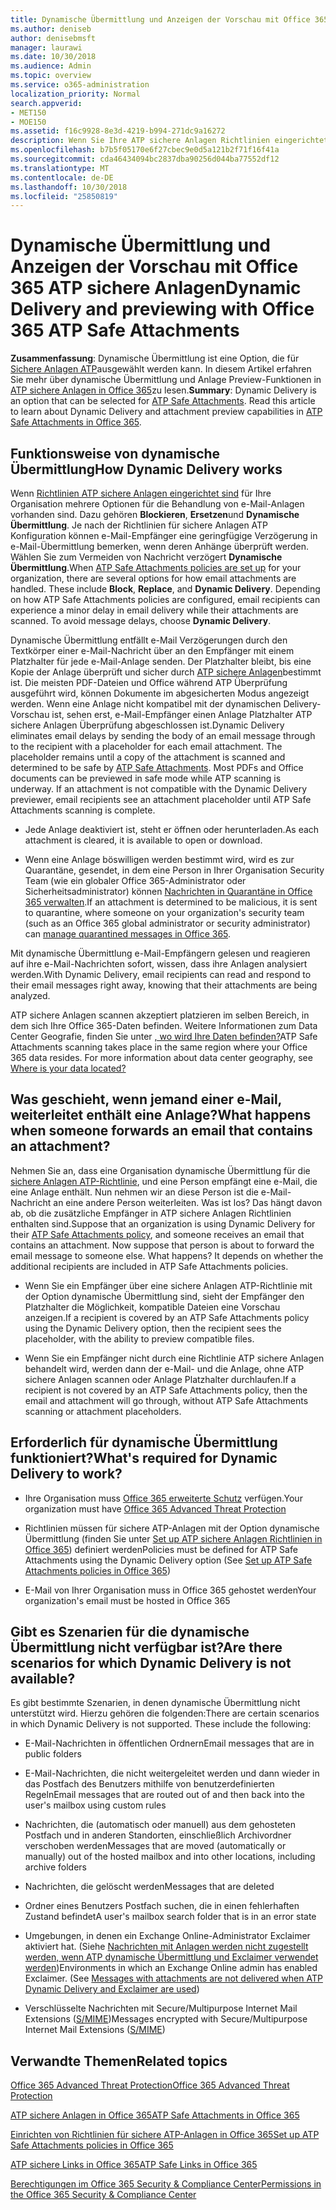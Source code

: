 ```yaml
---
title: Dynamische Übermittlung und Anzeigen der Vorschau mit Office 365 ATP sichere Anlagen
ms.author: deniseb
author: denisebmsft
manager: laurawi
ms.date: 10/30/2018
ms.audience: Admin
ms.topic: overview
ms.service: o365-administration
localization_priority: Normal
search.appverid:
- MET150
- MOE150
ms.assetid: f16c9928-8e3d-4219-b994-271dc9a16272
description: Wenn Sie Ihre ATP sichere Anlagen Richtlinien eingerichtet haben, wählen Sie dynamische Übermittlung Nachricht Verzögerungen bei der vermieden, und aktivieren Personen für die Vorschau von Anlagen, die gescannt werden.
ms.openlocfilehash: b7b5f05170e6f27cbec9e0d5a121b2f71f16f41a
ms.sourcegitcommit: cda46434094bc2837dba90256d044ba77552df12
ms.translationtype: MT
ms.contentlocale: de-DE
ms.lasthandoff: 10/30/2018
ms.locfileid: "25850819"
---
```

# <a name="dynamic-delivery-and-previewing-with-office-365-atp-safe-attachments"></a><span data-ttu-id="fd301-103">Dynamische Übermittlung und Anzeigen der Vorschau mit Office 365 ATP sichere Anlagen</span><span class="sxs-lookup"><span data-stu-id="fd301-103">Dynamic Delivery and previewing with Office 365 ATP Safe Attachments</span></span>

<span data-ttu-id="fd301-p101">**Zusammenfassung**: Dynamische Übermittlung ist eine Option, die für [Sichere Anlagen ATP](atp-safe-attachments.md)ausgewählt werden kann. In diesem Artikel erfahren Sie mehr über dynamische Übermittlung und Anlage Preview-Funktionen in [ATP sichere Anlagen in Office 365](atp-safe-attachments.md)zu lesen.</span><span class="sxs-lookup"><span data-stu-id="fd301-p101">**Summary**: Dynamic Delivery is an option that can be selected for [ATP Safe Attachments](atp-safe-attachments.md). Read this article to learn about Dynamic Delivery and attachment preview capabilities in [ATP Safe Attachments in Office 365](atp-safe-attachments.md).</span></span>
  
## <a name="how-dynamic-delivery-works"></a><span data-ttu-id="fd301-106">Funktionsweise von dynamische Übermittlung</span><span class="sxs-lookup"><span data-stu-id="fd301-106">How Dynamic Delivery works</span></span>

<span data-ttu-id="fd301-p102">Wenn [Richtlinien ATP sichere Anlagen eingerichtet sind](set-up-atp-safe-attachments-policies.md) für Ihre Organisation mehrere Optionen für die Behandlung von e-Mail-Anlagen vorhanden sind. Dazu gehören **Blockieren**, **Ersetzen**und **Dynamische Übermittlung**. Je nach der Richtlinien für sichere Anlagen ATP Konfiguration können e-Mail-Empfänger eine geringfügige Verzögerung in e-Mail-Übermittlung bemerken, wenn deren Anhänge überprüft werden. Wählen Sie zum Vermeiden von Nachricht verzögert **Dynamische Übermittlung**.</span><span class="sxs-lookup"><span data-stu-id="fd301-p102">When [ATP Safe Attachments policies are set up](set-up-atp-safe-attachments-policies.md) for your organization, there are several options for how email attachments are handled. These include **Block**, **Replace**, and **Dynamic Delivery**. Depending on how ATP Safe Attachments policies are configured, email recipients can experience a minor delay in email delivery while their attachments are scanned. To avoid message delays, choose **Dynamic Delivery**.</span></span>
  
<span data-ttu-id="fd301-p103">Dynamische Übermittlung entfällt e-Mail Verzögerungen durch den Textkörper einer e-Mail-Nachricht über an den Empfänger mit einem Platzhalter für jede e-Mail-Anlage senden. Der Platzhalter bleibt, bis eine Kopie der Anlage überprüft und sicher durch [ATP sichere Anlagen](atp-safe-attachments.md)bestimmt ist. Die meisten PDF-Dateien und Office während ATP Überprüfung ausgeführt wird, können Dokumente im abgesicherten Modus angezeigt werden. Wenn eine Anlage nicht kompatibel mit der dynamischen Delivery-Vorschau ist, sehen erst, e-Mail-Empfänger einen Anlage Platzhalter ATP sichere Anlagen Überprüfung abgeschlossen ist.</span><span class="sxs-lookup"><span data-stu-id="fd301-p103">Dynamic Delivery eliminates email delays by sending the body of an email message through to the recipient with a placeholder for each email attachment. The placeholder remains until a copy of the attachment is scanned and determined to be safe by [ATP Safe Attachments](atp-safe-attachments.md). Most PDFs and Office documents can be previewed in safe mode while ATP scanning is underway. If an attachment is not compatible with the Dynamic Delivery previewer, email recipients see an attachment placeholder until ATP Safe Attachments scanning is complete.</span></span>

- <span data-ttu-id="fd301-115">Jede Anlage deaktiviert ist, steht er öffnen oder herunterladen.</span><span class="sxs-lookup"><span data-stu-id="fd301-115">As each attachment is cleared, it is available to open or download.</span></span> 

- <span data-ttu-id="fd301-116">Wenn eine Anlage böswilligen werden bestimmt wird, wird es zur Quarantäne, gesendet, in dem eine Person in Ihrer Organisation Security Team (wie ein globaler Office 365-Administrator oder Sicherheitsadministrator) können [Nachrichten in Quarantäne in Office 365 verwalten](manage-quarantined-messages-and-files.md).</span><span class="sxs-lookup"><span data-stu-id="fd301-116">If an attachment is determined to be malicious, it is sent to quarantine, where someone on your organization's security team (such as an Office 365 global administrator or security administrator) can [manage quarantined messages in Office 365](manage-quarantined-messages-and-files.md).</span></span>

<span data-ttu-id="fd301-117">Mit dynamische Übermittlung e-Mail-Empfängern gelesen und reagieren auf ihre e-Mail-Nachrichten sofort, wissen, dass ihre Anlagen analysiert werden.</span><span class="sxs-lookup"><span data-stu-id="fd301-117">With Dynamic Delivery, email recipients can read and respond to their email messages right away, knowing that their attachments are being analyzed.</span></span> 

<span data-ttu-id="fd301-p104">ATP sichere Anlagen scannen akzeptiert platzieren im selben Bereich, in dem sich Ihre Office 365-Daten befinden. Weitere Informationen zum Data Center Geografie, finden Sie unter [, wo wird Ihre Daten befinden?](https://products.office.com/where-is-your-data-located?geo=All)</span><span class="sxs-lookup"><span data-stu-id="fd301-p104">ATP Safe Attachments scanning takes place in the same region where your Office 365 data resides. For more information about data center geography, see [Where is your data located?](https://products.office.com/where-is-your-data-located?geo=All)</span></span> 
  
## <a name="what-happens-when-someone-forwards-an-email-that-contains-an-attachment"></a><span data-ttu-id="fd301-120">Was geschieht, wenn jemand einer e-Mail, weiterleitet enthält eine Anlage?</span><span class="sxs-lookup"><span data-stu-id="fd301-120">What happens when someone forwards an email that contains an attachment?</span></span>

<span data-ttu-id="fd301-p105">Nehmen Sie an, dass eine Organisation dynamische Übermittlung für die [sichere Anlagen ATP-Richtlinie](set-up-atp-safe-attachments-policies.md), und eine Person empfängt eine e-Mail, die eine Anlage enthält. Nun nehmen wir an diese Person ist die e-Mail-Nachricht an eine andere Person weiterleiten. Was ist los? Das hängt davon ab, ob die zusätzliche Empfänger in ATP sichere Anlagen Richtlinien enthalten sind.</span><span class="sxs-lookup"><span data-stu-id="fd301-p105">Suppose that an organization is using Dynamic Delivery for their [ATP Safe Attachments policy](set-up-atp-safe-attachments-policies.md), and someone receives an email that contains an attachment. Now suppose that person is about to forward the email message to someone else. What happens? It depends on whether the additional recipients are included in ATP Safe Attachments policies.</span></span>
  
- <span data-ttu-id="fd301-125">Wenn Sie ein Empfänger über eine sichere Anlagen ATP-Richtlinie mit der Option dynamische Übermittlung sind, sieht der Empfänger den Platzhalter die Möglichkeit, kompatible Dateien eine Vorschau anzeigen.</span><span class="sxs-lookup"><span data-stu-id="fd301-125">If a recipient is covered by an ATP Safe Attachments policy using the Dynamic Delivery option, then the recipient sees the placeholder, with the ability to preview compatible files.</span></span>
    
- <span data-ttu-id="fd301-126">Wenn Sie ein Empfänger nicht durch eine Richtlinie ATP sichere Anlagen behandelt wird, werden dann der e-Mail- und die Anlage, ohne ATP sichere Anlagen scannen oder Anlage Platzhalter durchlaufen.</span><span class="sxs-lookup"><span data-stu-id="fd301-126">If a recipient is not covered by an ATP Safe Attachments policy, then the email and attachment will go through, without ATP Safe Attachments scanning or attachment placeholders.</span></span>
    
## <a name="whats-required-for-dynamic-delivery-to-work"></a><span data-ttu-id="fd301-127">Erforderlich für dynamische Übermittlung funktioniert?</span><span class="sxs-lookup"><span data-stu-id="fd301-127">What's required for Dynamic Delivery to work?</span></span>

- <span data-ttu-id="fd301-128">Ihre Organisation muss [Office 365 erweiterte Schutz](office-365-atp.md) verfügen.</span><span class="sxs-lookup"><span data-stu-id="fd301-128">Your organization must have [Office 365 Advanced Threat Protection](office-365-atp.md)</span></span>
    
- <span data-ttu-id="fd301-129">Richtlinien müssen für sichere ATP-Anlagen mit der Option dynamische Übermittlung (finden Sie unter [Set up ATP sichere Anlagen Richtlinien in Office 365](set-up-atp-safe-attachments-policies.md)) definiert werden</span><span class="sxs-lookup"><span data-stu-id="fd301-129">Policies must be defined for ATP Safe Attachments using the Dynamic Delivery option (See [Set up ATP Safe Attachments policies in Office 365](set-up-atp-safe-attachments-policies.md))</span></span>
    
- <span data-ttu-id="fd301-130">E-Mail von Ihrer Organisation muss in Office 365 gehostet werden</span><span class="sxs-lookup"><span data-stu-id="fd301-130">Your organization's email must be hosted in Office 365</span></span>
    
## <a name="are-there-scenarios-for-which-dynamic-delivery-is-not-available"></a><span data-ttu-id="fd301-131">Gibt es Szenarien für die dynamische Übermittlung nicht verfügbar ist?</span><span class="sxs-lookup"><span data-stu-id="fd301-131">Are there scenarios for which Dynamic Delivery is not available?</span></span>

<span data-ttu-id="fd301-p106">Es gibt bestimmte Szenarien, in denen dynamische Übermittlung nicht unterstützt wird. Hierzu gehören die folgenden:</span><span class="sxs-lookup"><span data-stu-id="fd301-p106">There are certain scenarios in which Dynamic Delivery is not supported. These include the following:</span></span>
  
- <span data-ttu-id="fd301-134">E-Mail-Nachrichten in öffentlichen Ordnern</span><span class="sxs-lookup"><span data-stu-id="fd301-134">Email messages that are in public folders</span></span>
    
- <span data-ttu-id="fd301-135">E-Mail-Nachrichten, die nicht weitergeleitet werden und dann wieder in das Postfach des Benutzers mithilfe von benutzerdefinierten Regeln</span><span class="sxs-lookup"><span data-stu-id="fd301-135">Email messages that are routed out of and then back into the user's mailbox using custom rules</span></span>
    
- <span data-ttu-id="fd301-136">Nachrichten, die (automatisch oder manuell) aus dem gehosteten Postfach und in anderen Standorten, einschließlich Archivordner verschoben werden</span><span class="sxs-lookup"><span data-stu-id="fd301-136">Messages that are moved (automatically or manually) out of the hosted mailbox and into other locations, including archive folders</span></span>
    
- <span data-ttu-id="fd301-137">Nachrichten, die gelöscht werden</span><span class="sxs-lookup"><span data-stu-id="fd301-137">Messages that are deleted</span></span>
    
- <span data-ttu-id="fd301-138">Ordner eines Benutzers Postfach suchen, die in einen fehlerhaften Zustand befindet</span><span class="sxs-lookup"><span data-stu-id="fd301-138">A user's mailbox search folder that is in an error state</span></span>
    
- <span data-ttu-id="fd301-p107">Umgebungen, in denen ein Exchange Online-Administrator Exclaimer aktiviert hat. (Siehe [Nachrichten mit Anlagen werden nicht zugestellt werden, wenn ATP dynamische Übermittlung und Exclaimer verwendet werden](https://support.microsoft.com/help/4014438/messages-with-attachments-are-not-delivered-when-atp-dynamic-delivery))</span><span class="sxs-lookup"><span data-stu-id="fd301-p107">Environments in which an Exchange Online admin has enabled Exclaimer. (See [Messages with attachments are not delivered when ATP Dynamic Delivery and Exclaimer are used](https://support.microsoft.com/help/4014438/messages-with-attachments-are-not-delivered-when-atp-dynamic-delivery))</span></span>

- <span data-ttu-id="fd301-141">Verschlüsselte Nachrichten mit Secure/Multipurpose Internet Mail Extensions ([S/MIME](s-mime-for-message-signing-and-encryption.md))</span><span class="sxs-lookup"><span data-stu-id="fd301-141">Messages encrypted with Secure/Multipurpose Internet Mail Extensions ([S/MIME](s-mime-for-message-signing-and-encryption.md))</span></span>
    
## <a name="related-topics"></a><span data-ttu-id="fd301-142">Verwandte Themen</span><span class="sxs-lookup"><span data-stu-id="fd301-142">Related topics</span></span>

[<span data-ttu-id="fd301-143">Office 365 Advanced Threat Protection</span><span class="sxs-lookup"><span data-stu-id="fd301-143">Office 365 Advanced Threat Protection</span></span>](office-365-atp.md)
  
[<span data-ttu-id="fd301-144">ATP sichere Anlagen in Office 365</span><span class="sxs-lookup"><span data-stu-id="fd301-144">ATP Safe Attachments in Office 365</span></span>](atp-safe-attachments.md)
  
[<span data-ttu-id="fd301-145">Einrichten von Richtlinien für sichere ATP-Anlagen in Office 365</span><span class="sxs-lookup"><span data-stu-id="fd301-145">Set up ATP Safe Attachments policies in Office 365</span></span>](set-up-atp-safe-attachments-policies.md)
  
[<span data-ttu-id="fd301-146">ATP sichere Links in Office 365</span><span class="sxs-lookup"><span data-stu-id="fd301-146">ATP Safe Links in Office 365</span></span>](atp-safe-links.md)

[<span data-ttu-id="fd301-147">Berechtigungen im Office 365 Security &amp; Compliance Center</span><span class="sxs-lookup"><span data-stu-id="fd301-147">Permissions in the Office 365 Security &amp; Compliance Center</span></span>](permissions-in-the-security-and-compliance-center.md)
  

